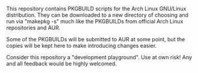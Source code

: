 This repository contains PKGBUILD scripts for the Arch Linux GNU/Linux 
distribution. They can be downloaded to a new directory of choosing
and run via "makepkg -s" much like the PKGBUILDs from official Arch
Linux repositories and AUR. 

Some of the PKGBUILDs will be submitted to AUR at some point, but 
the copies will be kept here to make introducing changes easier.

Consider this repository a "development playground". Use at own risk!
Any and all feedback would be highly welcomed.
